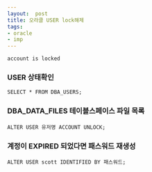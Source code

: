 ```yaml
---
layout:  post
title: 오라클 USER lock해제
tags:
- oracle
- imp
---
```


```
account is locked
```

### USER 상태확인
```
SELECT * FROM DBA_USERS;
```

### DBA_DATA_FILES 테이블스페이스 파일 목록
```
ALTER USER 유저명 ACCOUNT UNLOCK;
```

### 계정이 EXPIRED 되었다면 패스워드 재생성
```
ALTER USER scott IDENTIFIED BY 패스워드;
```